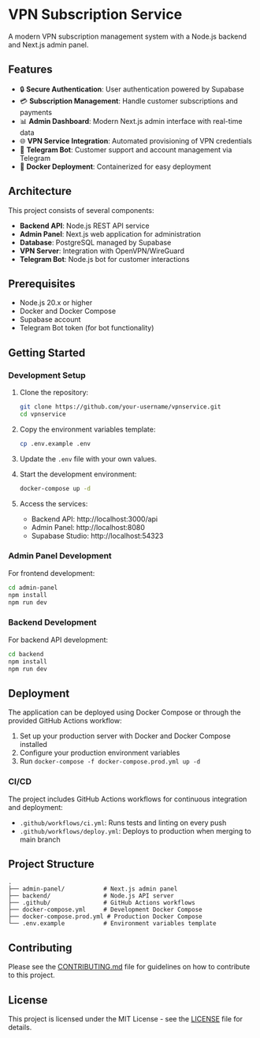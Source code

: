# VPN Subscription Service

A modern VPN subscription management system with a Node.js backend and Next.js admin panel.

## Features

- 🔒 **Secure Authentication**: User authentication powered by Supabase
- 💳 **Subscription Management**: Handle customer subscriptions and payments
- 📊 **Admin Dashboard**: Modern Next.js admin interface with real-time data
- 🌐 **VPN Service Integration**: Automated provisioning of VPN credentials
- 🤖 **Telegram Bot**: Customer support and account management via Telegram
- 🚀 **Docker Deployment**: Containerized for easy deployment

## Architecture

This project consists of several components:

- **Backend API**: Node.js REST API service
- **Admin Panel**: Next.js web application for administration
- **Database**: PostgreSQL managed by Supabase
- **VPN Server**: Integration with OpenVPN/WireGuard
- **Telegram Bot**: Node.js bot for customer interactions

## Prerequisites

- Node.js 20.x or higher
- Docker and Docker Compose
- Supabase account
- Telegram Bot token (for bot functionality)

## Getting Started

### Development Setup

1. Clone the repository:
   ```bash
   git clone https://github.com/your-username/vpnservice.git
   cd vpnservice
   ```

2. Copy the environment variables template:
   ```bash
   cp .env.example .env
   ```

3. Update the `.env` file with your own values.

4. Start the development environment:
   ```bash
   docker-compose up -d
   ```

5. Access the services:
   - Backend API: http://localhost:3000/api
   - Admin Panel: http://localhost:8080
   - Supabase Studio: http://localhost:54323

### Admin Panel Development

For frontend development:

```bash
cd admin-panel
npm install
npm run dev
```

### Backend Development

For backend API development:

```bash
cd backend
npm install
npm run dev
```

## Deployment

The application can be deployed using Docker Compose or through the provided GitHub Actions workflow:

1. Set up your production server with Docker and Docker Compose installed
2. Configure your production environment variables
3. Run `docker-compose -f docker-compose.prod.yml up -d`

### CI/CD

The project includes GitHub Actions workflows for continuous integration and deployment:

- `.github/workflows/ci.yml`: Runs tests and linting on every push
- `.github/workflows/deploy.yml`: Deploys to production when merging to main branch

## Project Structure

```
.
├── admin-panel/           # Next.js admin panel
├── backend/               # Node.js API server
├── .github/               # GitHub Actions workflows
├── docker-compose.yml     # Development Docker Compose
├── docker-compose.prod.yml # Production Docker Compose
└── .env.example           # Environment variables template
```

## Contributing

Please see the [CONTRIBUTING.md](CONTRIBUTING.md) file for guidelines on how to contribute to this project.

## License

This project is licensed under the MIT License - see the [LICENSE](LICENSE) file for details. 